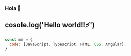 ### Hola 👋

## cosole.log('Hello world!!⚡')

```javascript
const me = {
  code: [JavaScript, Typescript, HTML, CSS, Angular],
}
```


<!--
**AlexxFuentes/AlexxFuentes** is a ✨ _special_ ✨ repository because its `README.md` (this file) appears on your GitHub profile.

Here are some ideas to get you started:

- 🔭 I’m currently working on ...
- 🌱 I’m currently learning ...
- 👯 I’m looking to collaborate on ...
- 🤔 I’m looking for help with ...
- 💬 Ask me about ...
- 📫 How to reach me: ...
- 😄 Pronouns: ...
- ⚡ Fun fact: ...
-->
